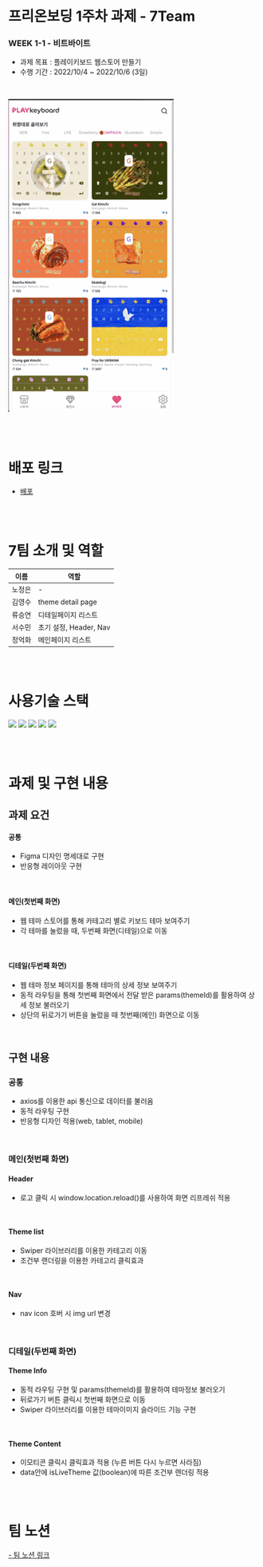 # 프리온보딩 1주차 과제 - 7Team

### WEEK 1-1 - 비트바이트
- 과제 목표 : 플레이키보드 웹스토어 만들기
- 수행 기간 : 2022/10/4 ~ 2022/10/6 (3일)

<br>

![img](https://github.com/oka7759/2sa_images/blob/master/1006.gif)

<br><br>

# 배포 링크
- [배포 ](https://633ee4d8280de3008bb1795c--kaleidoscopic-piroshki-1a89fd.netlify.app/)

<br><br>

# 7팀 소개 및 역할
 
| 이름   | 역할  |
| ------ | ------ |
| 노정은 | - |
| 김영수 | theme detail page |
| 류승연 | 디테일페이지 리스트  | 
| 서수민 | 초기 설정, Header, Nav |
| 정억화 | 메인페이지 리스트|

<br><br>

# 사용기술 스택

<img src="https://img.shields.io/badge/HTML5-E34F26?style=flat-square&logo=HTML5&logoColor=white"/> <img src="https://img.shields.io/badge/JavaScript-F7DF1E?style=flat-square&logo=JavaScript&logoColor=white"/> <img src="https://img.shields.io/badge/React-61DAFB?style=flat-square&logo=React&logoColor=white"/> <img src="https://img.shields.io/badge/React Router-CA4245?style=flat-square&logo=React-Router&logoColor=white"/> <img src="https://img.shields.io/badge/styled components-DB7093?style=flat-square&logo=styled-components&logoColor=white"/>

<br><br>

# 과제 및 구현 내용

## 과제 요건

#### 공통

- Figma 디자인 명세대로 구현
- 반응형 레이아웃 구현

<br>

#### 메인(첫번째 화면)

- 웹 테마 스토어를 통해 카테고리 별로 키보드 테마 보여주기
- 각 테마를 눌렀을 때, 두번째 화면(디테일)으로 이동
  
<br>

#### 디테일(두번째 화면)

- 웹 테마 정보 페이지를 통해 테마의 상세 정보 보여주기
- 동적 라우팅을 통해 첫번째 화면에서 전달 받은 params(themeId)를 활용하여 상세 정보 불러오기
- 상단의 뒤로가기 버튼을 눌렀을 때 첫번째(메인) 화면으로 이동
  
<br>

## 구현 내용

### 공통

- axios를 이용한 api 통신으로 데이터를 불러옴
- 동적 라우팅 구현
- 반응형 디자인 적용(web, tablet, mobile)

<br>

### 메인(첫번째 화면)

#### Header
- 로고 클릭 시 window.location.reload()를 사용하여 화면 리프레쉬 적용

<br>

#### Theme list
- Swiper 라이브러리를 이용한 카테고리 이동
- 조건부 랜더링을 이용한 카테고리 클릭효과

<br>

#### Nav
- nav icon 호버 시 img url 변경

<br>

### 디테일(두번째 화면)

#### Theme Info
- 동적 라우팅 구현 및 params(themeId)를 활용하여 테마정보 불러오기
- 뒤로가기 버튼 클릭시 첫번째 화면으로 이동
- Swiper 라이브러리를 이용한 테마이미지 슬라이드 기능 구현

<br>

#### Theme Content
- 이모티콘 클릭시 클릭효과 적용 (누른 버튼 다시 누르면 사라짐)
- data안에 isLiveTheme 값(boolean)에 따른 조건부 렌더링 적용

<br><br>

# 팀 노션
[- 팀 노션 링크](https://www.notion.so/wecode/7-d9c9440b686f465bbda33f31a87b6e2f)
